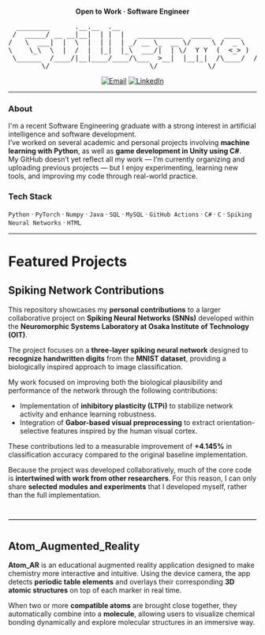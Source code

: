 <!-- Centered title -->
<p align="center">
  <b>Open to Work · Software Engineer</b>
</p>

<pre align="center">
  ________      .__.__  .__                                  _________                                               
 /  _____/ __ __|__|  | |  |   ___________  _____   ____    /   _____/__________ ______________  ______  _  __ ____  
/   \  ___|  |  \  |  | |  | _/ __ \_  __ \/     \ /  _ \   \_____  \\____ \__  \\_  __ \_  __ \/  _ \ \/ \/ // __ \ 
\    \_\  \  |  /  |  |_|  |_\  ___/|  | \/  Y Y  (  <_> )  /        \  |_> > __ \|  | \/|  | \(  <_> )     /\  ___/ 
 \______  /____/|__|____/____/\___  >__|  |__|_|  /\____/  /_______  /   __(____  /__|   |__|   \____/ \/\_/  \___  >
        \/                        \/            \/                 \/|__|       \/                                \/
</pre>

<p align="center">
  <a href="mailto:sparrowe.ochoa@gmail.com"><img alt="Email" src="https://img.shields.io/badge/Email-sparrowe.ochoa%40gmail.com-informational?style=flat"></a>
  <a href="https://www.linkedin.com/in/guillermo-sparrowe-ochoa-995214244/"><img alt="LinkedIn" src="https://img.shields.io/badge/LinkedIn-Connect-blue?style=flat&logo=linkedin"></a>
</p>

---
### About
I'm a recent Software Engineering graduate with a strong interest in artificial intelligence and software development.  
I’ve worked on several academic and personal projects involving **machine learning with Python**, as well as **game development in Unity using C#**.  
My GitHub doesn’t yet reflect all my work — I’m currently organizing and uploading previous projects — but I enjoy experimenting, learning new tools, and improving my code through real-world practice.  

### Tech Stack
 `Python` · `PyTorch` · `Numpy` · `Java` · `SQL` · `MySQL` · `GitHub Actions` · `C#` · `C` · `Spiking Neural Networks` · `HTML`
 
---

<h1> Featured Projects</h1>

<h2> Spiking Network Contributions</h2>

<p>
  This repository showcases my <strong>personal contributions</strong> to a larger collaborative project on 
  <strong>Spiking Neural Networks (SNNs)</strong> developed within the 
  <strong>Neuromorphic Systems Laboratory at Osaka Institute of Technology (OIT)</strong>.
</p>

<p>
  The project focuses on a <strong>three-layer spiking neural network</strong> designed to 
  <strong>recognize handwritten digits</strong> from the <strong>MNIST dataset</strong>, providing a biologically inspired approach to image classification.
</p>

<p>
  My work focused on improving both the biological plausibility and performance of the network through the following contributions:
</p>

<ul>
  <li>Implementation of <strong>inhibitory plasticity (LTPi)</strong> to stabilize network activity and enhance learning robustness.</li>
  <li>Integration of <strong>Gabor-based visual preprocessing</strong> to extract orientation-selective features inspired by the human visual cortex.</li>
</ul>

<p>
  These contributions led to a measurable improvement of <strong>+4.145%</strong> in classification accuracy compared to the original baseline implementation.
</p>

<p>
  Because the project was developed collaboratively, much of the core code is 
  <strong>intertwined with work from other researchers</strong>.  
  For this reason, I can only share <strong>selected modules and experiments</strong> that I developed myself, rather than the full implementation.
</p>

<hr style="margin: 40px 0; border: 1px solid #ccc;" />

<h2> Atom_Augmented_Reality</h2>

<p>
  <strong>Atom_AR</strong> is an educational augmented reality application designed to make chemistry more interactive and intuitive.  
  Using the device camera, the app detects <strong>periodic table elements</strong> and overlays their corresponding <strong>3D atomic structures</strong> on top of each marker in real time.
</p>

<p>
  When two or more <strong>compatible atoms</strong> are brought close together, they automatically combine into a <strong>molecule</strong>, allowing users to visualize chemical bonding dynamically and explore molecular structures in an immersive way.
</p>

